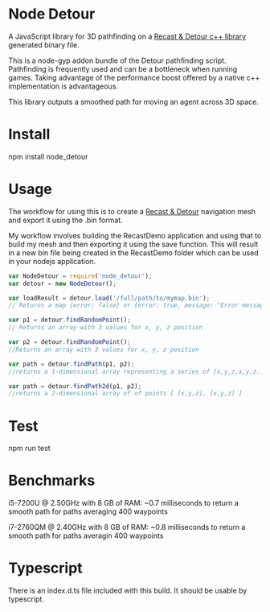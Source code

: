# Node Detour

A JavaScript library for 3D pathfinding on a [Recast & Detour c++ library](https://github.com/memononen/recastnavigation) generated binary file.

This is a node-gyp addon bundle of the Detour pathfinding script. Pathfinding is frequently used and can be a bottleneck when running games. Taking advantage of the performance boost offered by a native c++ implementation is advantageous.

This library outputs a smoothed path for moving an agent across 3D space.

# Install
npm install node_detour

# Usage
The workflow for using this is to create a [Recast & Detour](https://github.com/memononen/recastnavigation) navigation mesh and export it using the .bin format.

My workflow involves building the RecastDemo application and using that to build my mesh and then exporting it using the save function. This will result in a new bin file being created in the RecastDemo folder which can be used in your nodejs application.

``` js
var NodeDetour = require('node_detour');
var detour = new NodeDetour();

var loadResult = detour.load('/full/path/to/mymap.bin');
// Returns a map {error: false} or {error: true, message: "Error message"}

var p1 = detour.findRandomPoint();
// Returns an array with 3 values for x, y, z position

var p2 = detour.findRandomPoint();
//Returns an array with 3 values for x, y, z position

var path = detour.findPath(p1, p2);
//returns a 1-dimensional array representing a series of [x,y,z,x,y,z...] points

var path = detour.findPath2d(p1, p2);
//returns a 2-dimensional array of of points [ [x,y,z], [x,y,z] ]
```

# Test
npm run test

# Benchmarks

i5-7200U @ 2.50GHz with 8 GB of RAM: ~0.7 milliseconds to return a smooth path for paths averaging 400 waypoints

i7-2760QM @ 2.40GHz with 8 GB of RAM: ~0.8 milliseconds to return a smooth path for paths averagin 400 waypoints

# Typescript

There is an index.d.ts file included with this build. It should be usable by typescript.
